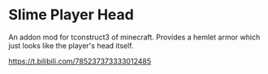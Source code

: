 # Slime Player Head
An addon mod for tconstruct3 of minecraft. Provides a hemlet armor which just looks like the player's head itself.

https://t.bilibili.com/785237373333012485